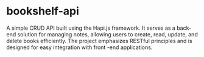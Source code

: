 # bookshelf-api
A simple CRUD API built using the Hapi.js framework. It serves as a back-end solution for managing notes, allowing users to create, read, update, and delete books efficiently. The project emphasizes RESTful principles and is designed for easy integration with front -end applications.

